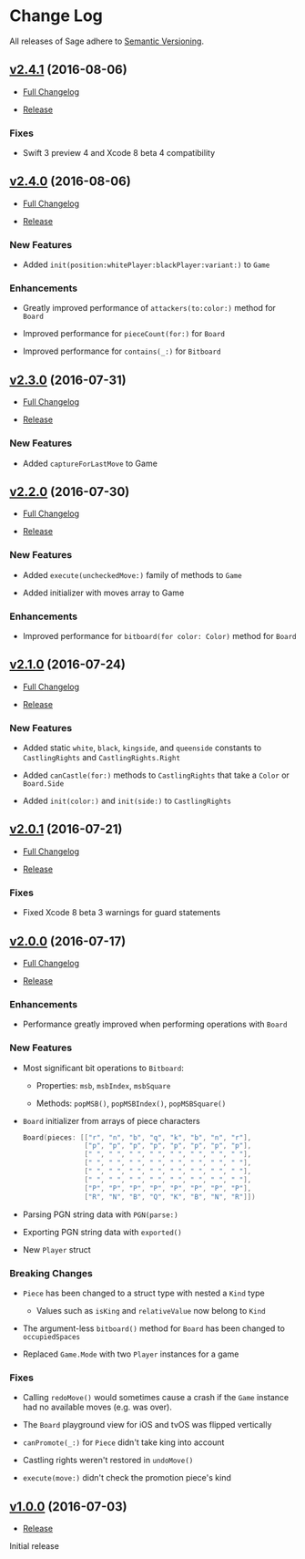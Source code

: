 # Change Log

All releases of Sage adhere to [Semantic Versioning](http://semver.org/).

## [v2.4.1](https://github.com/nvzqz/Sage/tree/v2.4.1) (2016-08-06)

- [Full Changelog](https://github.com/nvzqz/Sage/compare/v2.4.0...v2.4.1)

- [Release](https://github.com/nvzqz/Sage/releases/tag/v2.4.1)

### Fixes

- Swift 3 preview 4 and Xcode 8 beta 4 compatibility

## [v2.4.0](https://github.com/nvzqz/Sage/tree/v2.4.0) (2016-08-06)

- [Full Changelog](https://github.com/nvzqz/Sage/compare/v2.3.0...v2.4.0)

- [Release](https://github.com/nvzqz/Sage/releases/tag/v2.4.0)

### New Features

- Added `init(position:whitePlayer:blackPlayer:variant:)` to `Game`

### Enhancements

- Greatly improved performance of `attackers(to:color:)` method for `Board`

- Improved performance for `pieceCount(for:)` for `Board`

- Improved performance for `contains(_:)` for `Bitboard`

## [v2.3.0](https://github.com/nvzqz/Sage/tree/v2.3.0) (2016-07-31)

- [Full Changelog](https://github.com/nvzqz/Sage/compare/v2.2.0...v2.3.0)

- [Release](https://github.com/nvzqz/Sage/releases/tag/v2.3.0)

### New Features

- Added `captureForLastMove` to Game

## [v2.2.0](https://github.com/nvzqz/Sage/tree/v2.2.0) (2016-07-30)

- [Full Changelog](https://github.com/nvzqz/Sage/compare/v2.1.0...v2.2.0)

- [Release](https://github.com/nvzqz/Sage/releases/tag/v2.2.0)

### New Features

- Added `execute(uncheckedMove:)` family of methods to `Game`

- Added initializer with moves array to Game

### Enhancements

- Improved performance for `bitboard(for color: Color)` method for `Board`

## [v2.1.0](https://github.com/nvzqz/Sage/tree/v2.1.0) (2016-07-24)

- [Full Changelog](https://github.com/nvzqz/Sage/compare/v2.0.1...v2.1.0)

- [Release](https://github.com/nvzqz/Sage/releases/tag/v2.1.0)

### New Features

- Added static `white`, `black`, `kingside`, and `queenside` constants to `CastlingRights` and `CastlingRights.Right`

- Added `canCastle(for:)` methods to `CastlingRights` that take a `Color` or `Board.Side`

- Added `init(color:)` and `init(side:)` to `CastlingRights`

## [v2.0.1](https://github.com/nvzqz/Sage/tree/v2.0.1) (2016-07-21)

- [Full Changelog](https://github.com/nvzqz/Sage/compare/v2.0.0...v2.0.1)

- [Release](https://github.com/nvzqz/Sage/releases/tag/v2.0.1)

### Fixes

- Fixed Xcode 8 beta 3 warnings for guard statements

## [v2.0.0](https://github.com/nvzqz/Sage/tree/v2.0.0) (2016-07-17)

- [Full Changelog](https://github.com/nvzqz/Sage/compare/v1.0.0...v2.0.0)

- [Release](https://github.com/nvzqz/Sage/releases/tag/v2.0.0)

### Enhancements

- Performance greatly improved when performing operations with `Board`

### New Features

- Most significant bit operations to `Bitboard`:

    - Properties: `msb`, `msbIndex`, `msbSquare`

    - Methods: `popMSB()`, `popMSBIndex()`, `popMSBSquare()`

- `Board` initializer from arrays of piece characters
    ```swift
    Board(pieces: [["r", "n", "b", "q", "k", "b", "n", "r"],
                   ["p", "p", "p", "p", "p", "p", "p", "p"],
                   [" ", " ", " ", " ", " ", " ", " ", " "],
                   [" ", " ", " ", " ", " ", " ", " ", " "],
                   [" ", " ", " ", " ", " ", " ", " ", " "],
                   [" ", " ", " ", " ", " ", " ", " ", " "],
                   ["P", "P", "P", "P", "P", "P", "P", "P"],
                   ["R", "N", "B", "Q", "K", "B", "N", "R"]])
    ```

- Parsing PGN string data with `PGN(parse:)`

- Exporting PGN string data with `exported()`

- New `Player` struct

### Breaking Changes

- `Piece` has been changed to a struct type with nested a `Kind` type

    - Values such as `isKing` and `relativeValue` now belong to `Kind`

- The argument-less `bitboard()` method for `Board` has been changed to `occupiedSpaces`

- Replaced `Game.Mode` with two `Player` instances for a game

### Fixes

- Calling `redoMove()` would sometimes cause a crash if the `Game` instance had no available moves (e.g. was over).

- The `Board` playground view for iOS and tvOS was flipped vertically

- `canPromote(_:)` for `Piece` didn't take king into account

- Castling rights weren't restored in `undoMove()`

- `execute(move:)` didn't check the promotion piece's kind


## [v1.0.0](https://github.com/nvzqz/Sage/tree/v1.0.0) (2016-07-03)

- [Release](https://github.com/nvzqz/Sage/releases/tag/v1.0.0)

Initial release
